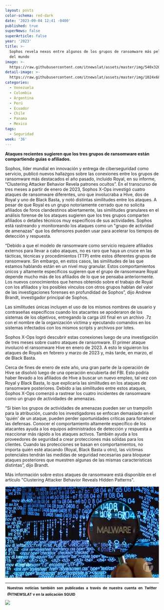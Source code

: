 ```yaml
---
layout: posts
color-schema: red-dark
date: '2023-09-04 12:41 -0400'
published: true
superNews: false
superArticle: false
year: '2023'
title: >-
  Sophos revela nexos entre algunos de los grupos de ransomware más peligrosos
  del mundo
image: >-
  https://raw.githubusercontent.com/itnewslat/assets/master/img/540x320/Malware-Virus-p.jpg
detail-image: >-
  https://raw.githubusercontent.com/itnewslat/assets/master/img/1024x680/Malware-Virus-g.jpg
categories:
  - Venezuela
  - Colombia
  - Argentina
  - Perú
  - Ecuador
  - Chile
  - Panama
  - Mexico
tags:
  - Seguridad
week: '36'
---
```

**Ataques recientes sugieren que los tres grupos de ransomware están compartiendo guías o afiliados.**

Sophos, líder mundial en innovación y entrega de ciberseguridad como servicio, publicó nuevos hallazgos sobre las conexiones entre los grupos de ransomware más destacados el año pasado, incluido Royal, en su informe, “Clustering Attacker Behavior Revela patrones ocultos”. En el transcurso de tres meses a partir de enero de 2023, Sophos X-Ops investigó cuatro ataques de ransomware diferentes, uno que involucraba a Hive, dos de Royal y uno de Black Basta, y notó distintas similitudes entre los ataques. A pesar de que Royal es un grupo notoriamente cerrado que no solicita afiliados de foros clandestinos abiertamente, las similitudes granulares en el análisis forense de los ataques sugieren que los tres grupos comparten afiliados o detalles técnicos muy específicos de sus actividades. Sophos está rastreando y monitoreando los ataques como un "grupo de actividad de amenazas" que los defensores pueden usar para acelerar los tiempos de detección y respuesta.

“Debido a que el modelo de ransomware como servicio requiere afiliados externos para llevar a cabo ataques, no es raro que haya un cruce en las tácticas, técnicas y procedimientos (TTP) entre estos diferentes grupos de ransomware. Sin embargo, en estos casos, las similitudes de las que estamos hablando están en un nivel muy granular. Estos comportamientos únicos y altamente específicos sugieren que el grupo de ransomware Royal depende mucho más de los afiliados de lo que se pensaba anteriormente. Los nuevos conocimientos que hemos obtenido sobre el trabajo de Royal con los afiliados y los posibles vínculos con otros grupos hablan del valor de las investigaciones forenses en profundidad de Sophos”, dijo Andrew Brandt, investigador principal de Sophos.

Las similitudes únicas incluyen el uso de los mismos nombres de usuario y contraseñas específicos cuando los atacantes se apoderaron de los sistemas de los objetivos, entregando la carga útil final en un archivo .7z con el nombre de la organización víctima y ejecutando comandos en los sistemas infectados con los mismos scripts y archivos por lotes.

Sophos X-Ops logró descubrir estas conexiones luego de una investigación de tres meses sobre cuatro ataques de ransomware. El primer ataque involucró el ransomware Hive en enero de 2023. A esto le siguieron los ataques de Royals en febrero y marzo de 2023 y, más tarde, en marzo, el de Black Basta.

 Cerca de fines de enero de este año, una gran parte de la operación de Hive se disolvió luego de una operación encubierta del FBI. Esto podría haber llevado a los afiliados de Hive a buscar un nuevo empleo, tal vez con Royal y Black Basta, lo que explicaría las similitudes en los ataques de ransomware posteriores.
Debido a las similitudes entre estos ataques, Sophos X-Ops comenzó a rastrear los cuatro incidentes de ransomware como un grupo de actividades de amenazas.

“Si bien los grupos de actividades de amenazas pueden ser un trampolín para la atribución, cuando los investigadores se enfocan demasiado en el 'quién' de un ataque, pueden perder oportunidades críticas para fortalecer las defensas. Conocer el comportamiento altamente específico de los atacantes ayuda a los equipos administrados de detección y respuesta a reaccionar más rápido a los ataques activos. También ayuda a los proveedores de seguridad a crear protecciones más sólidas para los clientes. Cuando las protecciones se basan en comportamientos, no importa quién esté atacando (Royal, Black Basta u otro), las víctimas potenciales tendrán las medidas de seguridad necesarias para bloquear ataques posteriores que muestren algunas de las mismas características distintas”, dijo Brandt.

Más información sobre estos ataques de ransomware está disponible en el artículo "Clustering Attacker Behavior Reveals Hidden Patterns".

![](https://raw.githubusercontent.com/itnewslat/assets/master/img/540x320/Malware-Virus-p.jpg)

<table style="height: 42px;" width="569">
<tbody>
<tr>
<td style="text-align: justify;"><sub><strong>Nuestras noticias también son publicadas a través de nuestra cuenta en Twitter <a href="https://twitter.com/itnewslat?lang=es">@ITNEWSLAT</a> y en la aplicación <a href="https://squidapp.co/en/">SQUID</a></strong></sub></td>
</tr>
</tbody>
</table>

<img src="https://tracker.metricool.com/c3po.jpg?hash=56f88a41e39ab42c063cc51676587a04"/>